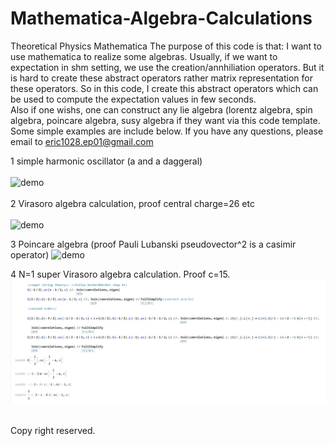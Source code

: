 # Mathematica-Algebra-Calculations
Theoretical Physics Mathematica 
The purpose of this code is that: I want to use mathematica to realize some algebras. Usually, if we want to expectation in shm setting, we use
the creation/annhiliation operators. But it is hard to create these abstract operators rather matrix representation for these operators.
So in this code, I create this abstract operators which can be used to compute the expectation values in few seconds. 
<br> 
Also if one wishs, one can construct any lie algebra (lorentz algebra, spin algebra, poincare algebra, susy algebra if they want via this code template. Some simple examples are include below. If you have any questions, please email to eric1028.ep01@gmail.com
<br>

1 simple harmonic oscillator (a and a daggeral) <br>  <br>
![demo](https://github.com/ericntunctu/Theoretical-Physics-Mathematica/blob/master/sho.png)<br>  <br>
2 Virasoro algebra calculation, proof central charge=26 etc <br>  <br>
![demo](https://github.com/ericntunctu/Theoretical-Physics-Mathematica/blob/master/vir.png)

3 Poincare algebra (proof Pauli Lubanski pseudovector^2 is a casimir operator)
![demo](https://github.com/ericntunctu/Mathematica-Algebra-Calculations/blob/master/poincare.png)

4  N=1 super Virasoro algebra calculation. Proof c=15.
![demo](https://github.com/ericntunctu/Mathematica-Algebra-Calculations/blob/master/n%3D1%20susy.png)

<br>
Copy right reserved.
